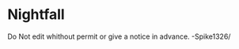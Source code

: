 # Nightfall
Do Not edit whithout permit or give a notice in advance.
                                     -Spike1326/

